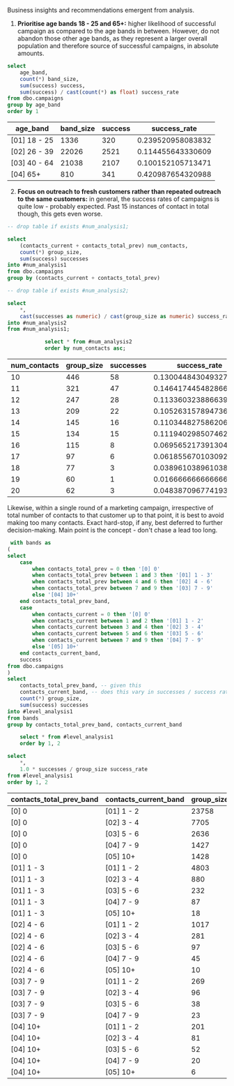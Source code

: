 Business insights and recommendations emergent from analysis.

1) **Prioritise age bands 18 - 25 and 65+:** higher likelihood of successful campaign as compared to the age bands in between. However, do not abandon those other age bands, as they represent a larger overall population and therefore source of successful campaigns, in absolute amounts.

```SQL 
select
	age_band,
	count(*) band_size,
	sum(success) success,
	sum(success) / cast(count(*) as float) success_rate
from dbo.campaigns
group by age_band
order by 1
```

 age_band     | band_size | success | success_rate      
--------------|-----------|---------|-------------------
 [01] 18 - 25 | 1336      | 320     | 0.239520958083832 
 [02] 26 - 39 | 22026     | 2521    | 0.114455643330609 
 [03] 40 - 64 | 21038     | 2107    | 0.100152105713471 
 [04] 65+     | 810       | 341     | 0.420987654320988 


2) **Focus on outreach to fresh customers rather than repeated outreach to the same customers:** in general, the success rates of campaigns is quite low - probably expected. Past 15 instances of contact in total though, this gets even worse.

```SQL 
-- drop table if exists #num_analysis1;

select
	(contacts_current + contacts_total_prev) num_contacts,
	count(*) group_size,
	sum(success) successes
into #num_analysis1
from dbo.campaigns
group by (contacts_current + contacts_total_prev)

-- drop table if exists #num_analysis2;

select
	*,
	cast(successes as numeric) / cast(group_size as numeric) success_rate
into #num_analysis2
from #num_analysis1;

			select * from #num_analysis2
			order by num_contacts asc;
```
 num_contacts | group_size | successes | success_rate          
--------------|------------|-----------|-----------------------
 10           | 446        | 58        | 0.1300448430493273542 
 11           | 321        | 47        | 0.1464174454828660436 
 12           | 247        | 28        | 0.1133603238866396761 
 13           | 209        | 22        | 0.1052631578947368421 
 14           | 145        | 16        | 0.1103448275862068965 
 15           | 134        | 15        | 0.1119402985074626865 
 16           | 115        | 8         | 0.0695652173913043478 
 17           | 97         | 6         | 0.0618556701030927835 
 18           | 77         | 3         | 0.0389610389610389610 
 19           | 60         | 1         | 0.0166666666666666666 
 20           | 62         | 3         | 0.0483870967741935483 

 Likewise, within a single round of a marketing campaign, irrespective of total number of contacts to that customer up to that point, it is best to avoid making too many contacts. Exact hard-stop, if any, best deferred to further decision-making. Main point is the concept - don't chase a lead too long.

```SQL 
 with bands as
(
select
	case
		when contacts_total_prev = 0 then '[0] 0'
		when contacts_total_prev between 1 and 3 then '[01] 1 - 3'
		when contacts_total_prev between 4 and 6 then '[02] 4 - 6'
		when contacts_total_prev between 7 and 9 then '[03] 7 - 9'
		else '[04] 10+'
	end contacts_total_prev_band,
	case
		when contacts_current = 0 then '[0] 0'
		when contacts_current between 1 and 2 then '[01] 1 - 2'
		when contacts_current between 3 and 4 then '[02] 3 - 4'
		when contacts_current between 5 and 6 then '[03] 5 - 6'
		when contacts_current between 7 and 9 then '[04] 7 - 9'
		else '[05] 10+'
	end contacts_current_band,
	success
from dbo.campaigns
)
select
	contacts_total_prev_band, -- given this
	contacts_current_band, -- does this vary in successes / success rate generated?
	count(*) group_size,
	sum(success) successes
into #level_analysis1
from bands
group by contacts_total_prev_band, contacts_current_band

	select * from #level_analysis1
	order by 1, 2

select
	*, 
	1.0 * successes / group_size success_rate
from #level_analysis1
order by 1, 2
```
 contacts_total_prev_band | contacts_current_band | group_size | successes | success_rate   
--------------------------|-----------------------|------------|-----------|----------------
 [0] 0                    | [01] 1 - 2            | 23758      | 2419      | 0.101818334876 
 [0] 0                    | [02] 3 - 4            | 7705       | 643       | 0.083452303698 
 [0] 0                    | [03] 5 - 6            | 2636       | 174       | 0.066009104704 
 [0] 0                    | [04] 7 - 9            | 1427       | 88        | 0.061667834618 
 [0] 0                    | [05] 10+              | 1428       | 60        | 0.042016806722 
 [01] 1 - 3               | [01] 1 - 2            | 4803       | 1114      | 0.231938371850 
 [01] 1 - 3               | [02] 3 - 4            | 880        | 182       | 0.206818181818 
 [01] 1 - 3               | [03] 5 - 6            | 232        | 31        | 0.133620689655 
 [01] 1 - 3               | [04] 7 - 9            | 87         | 6         | 0.068965517241 
 [01] 1 - 3               | [05] 10+              | 18         | 0         | 0.000000000000 
 [02] 4 - 6               | [01] 1 - 2            | 1017       | 285       | 0.280235988200 
 [02] 4 - 6               | [02] 3 - 4            | 281        | 68        | 0.241992882562 
 [02] 4 - 6               | [03] 5 - 6            | 97         | 17        | 0.175257731958 
 [02] 4 - 6               | [04] 7 - 9            | 45         | 4         | 0.088888888888 
 [02] 4 - 6               | [05] 10+              | 10         | 1         | 0.100000000000 
 [03] 7 - 9               | [01] 1 - 2            | 269        | 88        | 0.327137546468 
 [03] 7 - 9               | [02] 3 - 4            | 96         | 24        | 0.250000000000 
 [03] 7 - 9               | [03] 5 - 6            | 38         | 5         | 0.131578947368 
 [03] 7 - 9               | [04] 7 - 9            | 23         | 0         | 0.000000000000 
 [04] 10+                 | [01] 1 - 2            | 201        | 56        | 0.278606965174 
 [04] 10+                 | [02] 3 - 4            | 81         | 18        | 0.222222222222 
 [04] 10+                 | [03] 5 - 6            | 52         | 4         | 0.076923076923 
 [04] 10+                 | [04] 7 - 9            | 20         | 2         | 0.100000000000 
 [04] 10+                 | [05] 10+              | 6          | 0         | 0.000000000000 


